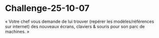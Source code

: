 # Challenge-25-10-07
« Votre chef vous demande de lui trouver (repérer les modèles/références sur internet) des nouveaux écrans, claviers &amp; souris pour son parc de machines. »
